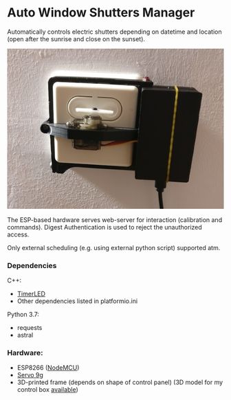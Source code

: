 # Auto Window Shutters Manager

Automatically controls electric shutters depending on datetime and location (open after the sunrise and close on the sunset). 

![](img/final_setup.jpg)

The ESP-based hardware serves web-server for interaction (calibration and commands). Digest Authentication is used to reject the unauthorized access.

Only external scheduling (e.g. using external python script) supported atm.

### Dependencies
C++:
- [TimerLED](https://github.com/wi1k1n/TimerLED)
- Other dependencies listed in platformio.ini

Python 3.7:
- requests
- astral

### Hardware:
- ESP8266 ([NodeMCU](https://www.nodemcu.com/index_en.html))
- [Servo 9g](https://www.google.com/search?q=servo+9g&newwindow=1)
- 3D-printed frame (depends on shape of control panel) (3D model for my control box [available](/models))
